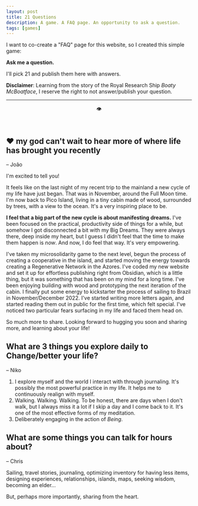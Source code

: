 ```yaml
---
layout: post
title: 21 Questions
description: A game. A FAQ page. An opportunity to ask a question.
tags: [games]
---
```


I want to co-create a "FAQ" page for this website, so I created this simple game:

**Ask me a question.**

I'll pick 21 and publish them here with answers.

**Disclaimer**: Learning from the story of the Royal Research Ship *Boaty McBoatface*, I reserve the right to not answer/publish your question.

<hr>

<p align="center">👁</p><br>

## ❤️ my god can't wait to hear more of where life has brought you recently
– João

I'm excited to tell you! 

It feels like on the last night of my recent trip to the mainland a new cycle of my life have just began. That was in November, around the Full Moon time. I'm now back to Pico Island, living in a tiny cabin made of wood, surrounded by trees, with a view to the ocean. It's a very inspiring place to be.

**I feel that a big part of the new cycle is about manifesting dreams.** I've been focused on the practical, productivity side of things for a while, but somehow I got disconnected a bit with my Big Dreams. They were always there, deep inside my heart, but I guess I didn't feel that the time to make them happen is *now*. And now, I do feel that way. It's very empowering.

I've taken my microsolidarity game to the next level, begun the process of creating a cooperative in the island, and started moving the energy towards creating a Regenerative Network in the Azores. I've coded my new website and set it up for effortless publishing right from Obsidian, which is a little thing, but it was something that has been on my mind for a long time. I've been enjoying building with wood and prototyping the next iteration of the cabin. I finally put some energy to kickstarter the process of sailing to Brazil in November/December 2022. I've started writing more letters again, and started reading them out in public for the first time, which felt special. I've noticed two particular fears surfacing in my life and faced them head on. 

So much more to share. Looking forward to hugging you soon and sharing more, and learning about your life!

## What are 3 things you explore daily to Change/better your life?
– Niko

1. I explore myself and the world I interact with through journaling. It's possibly the most powerful practice in my life. It helps me to continuously realign with myself.
2. Walking. Walking. Walking. To be honest, there are days when I don't walk, but I always miss it a lot if I skip a day and I come back to it. It's one of the most effective forms of my meditation.
3. Deliberately engaging in the action of *Being*.


## What are some things you can talk for hours about? 
– Chris

Sailing, travel stories, journaling, optimizing inventory for having less items, designing experiences, relationships, islands, maps, seeking wisdom, becoming an elder...

But, perhaps more importantly, sharing from the heart.


